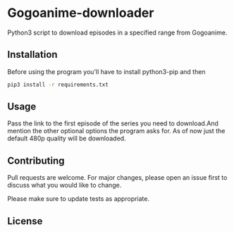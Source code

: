 # Gogoanime-downloader
Python3 script to download episodes in a specified range from Gogoanime.

## Installation

 Before using the program you'll have to install python3-pip and then 

```bash
pip3 install -r requirements.txt
```

## Usage

Pass the link to the first episode of the series you need to download.And mention the other optional options the program asks for. As of now just the default 480p quality will be downloaded.


## Contributing
Pull requests are welcome. For major changes, please open an issue first to discuss what you would like to change.

Please make sure to update tests as appropriate.

## License
